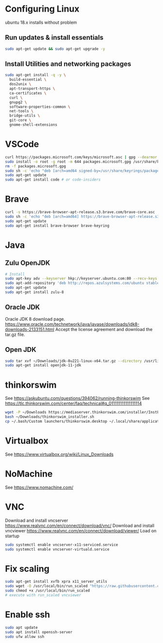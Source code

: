 # Configuring Linux
ubuntu 18.x installs without problem

## Run updates & install essentials  
```bash
sudo apt-get update && sudo apt-get upgrade -y
```
## Install Utilities and networking packages
```bash
sudo apt-get install -q -y \
  build-essential \
  dos2unix \
  apt-transport-https \
  ca-certificates \
  curl \
  gnupg2 \
  software-properties-common \
  net-tools \
  bridge-utils \
  git-core \
  gnome-shell-extensions
```

# VSCode
```bash
curl https://packages.microsoft.com/keys/microsoft.asc | gpg --dearmor > packages.microsoft.gpg
sudo install -o root -g root -m 644 packages.microsoft.gpg /usr/share/keyrings/
rm -f packages.microsoft.gpg
sudo sh -c 'echo "deb [arch=amd64 signed-by=/usr/share/keyrings/packages.microsoft.gpg] https://packages.microsoft.com/repos/vscode stable main" > /etc/apt/sources.list.d/vscode.list'
sudo apt-get update
sudo apt-get install code # or code-insiders
```

# Brave
```bash
curl -s https://brave-browser-apt-release.s3.brave.com/brave-core.asc | sudo apt-key --keyring /etc/apt/trusted.gpg.d/brave-browser-release.gpg add -
sudo sh -c 'echo "deb [arch=amd64] https://brave-browser-apt-release.s3.brave.com `lsb_release -sc` main" >> /etc/apt/sources.list.d/brave.list'
sudo apt-get update
sudo apt-get install brave-browser brave-keyring
```

# Java
## Zulu OpenJDK
```bash
# Install
sudo apt-key adv --keyserver hkp://keyserver.ubuntu.com:80 --recv-keys 0xB1998361219BD9C9
sudo apt-add-repository 'deb http://repos.azulsystems.com/ubuntu stable main'
sudo apt-get update
sudo apt-get install zulu-8
```

## Oracle JDK
Oracle JDK 8 download page. 
https://www.oracle.com/technetwork/java/javase/downloads/jdk8-downloads-2133151.html
Accept the license agreement and download the tar.gz file.

## Open JDK
```bash
sudo tar xvf ~/Downloads/jdk-8u221-linux-x64.tar.gz --directory /usr/lib/jvm/
sudo apt-get install openjdk-11-jdk
```

# thinkorswim
See https://askubuntu.com/questions/394062/running-thinkorswim
See https://tlc.thinkorswim.com/center/faq/technical#q_011111111111111114
```bash
wget -P ~/Downloads https://mediaserver.thinkorswim.com/installer/InstFiles/thinkorswim_installer.sh
bash ~/Downloads/thinkorswim_installer.sh
cp ~/.bash/Custom launchers/thinkorswim.desktop ~/.local/share/applications
```

# Virtualbox
See https://www.virtualbox.org/wiki/Linux_Downloads

# NoMachine
See https://www.nomachine.com/

# VNC
Download and install vncserver https://www.realvnc.com/en/connect/download/vnc/
Download and install vncviewer https://www.realvnc.com/en/connect/download/viewer/
Load on startup
```bash
sudo systemctl enable vncserver-x11-serviced.service
sudo systemctl enable vncserver-virtuald.service
```

# Fix scaling
```bash
sudo apt-get install xvfb xpra x11_server_utils
sudo wget -O /usr/local/bin/run_scaled "https://raw.githubusercontent.com/kaueraal/run_scaled/master/run_scaled"
sudo chmod +x /usr/local/bin/run_scaled
# execute with run_scaled vncviewer
```

# Enable ssh
```bash
sudo apt update
sudo apt install openssh-server
sudo ufw allow ssh
```
